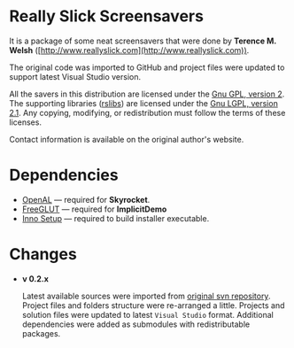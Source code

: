# Really Slick Screensavers

It is a package of some neat screensavers that were done by **Terence M. Welsh** ([http://www.reallyslick.com](http://www.reallyslick.com)).

The original code was imported to GitHub and project files were updated to support latest Visual Studio version.

All the savers in this distribution are licensed under the [Gnu GPL, version 2](https://www.gnu.org/licenses/old-licenses/gpl-2.0.en.html). The supporting libraries ([rslibs](https://github.com/reallyslickscreensavers/rslibs)) are licensed under the [Gnu LGPL, version 2.1](https://www.gnu.org/licenses/old-licenses/lgpl-2.1.en.html). Any copying, modifying, or redistribution must follow the terms of these licenses.

Contact information is available on the original author's website.

# Dependencies

* [OpenAL](http://www.openal.org) — required for **Skyrocket**.
* [FreeGLUT](http://freeglut.sourceforge.net) — required for **ImplicitDemo**
* [Inno Setup](http://www.jrsoftware.org/isinfo.php) — required to build installer executable.

# Changes

* **v 0.2.x**

   Latest available sources were imported from [original svn repository](https://sourceforge.net/projects/rssavers/). Project files and folders structure were re-arranged a little. Projects and solution files were updated to latest `Visual Studio` format. Additional dependencies were added as submodules with redistributable packages.
